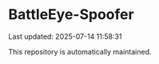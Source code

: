 # BattleEye-Spoofer

Last updated: 2025-07-14 11:58:31

This repository is automatically maintained.
